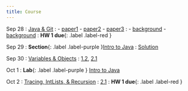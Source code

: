 ```yaml
---
title: Course
---
```


Sep 28
: [Java & Git](#)
  : - [paper1](#)
    - [paper2](#)
    - [paper3](#)
    : - [background](#)
      - [background](#)
: **HW 1 due**{: .label .label-red }

Sep 29
: **Section**{: .label .label-purple }[Intro to Java](#)
  : [Solution](#)

Sep 30
: [Variables & Objects](#)
  : [1.2](#), [2.1](#)

Oct 1
: **Lab**{: .label .label-purple } [Intro to Java](#)

Oct 2
: [Tracing, IntLists, & Recursion](#)
  : [2.1](#)
: **HW 1 due**{: .label .label-red }
